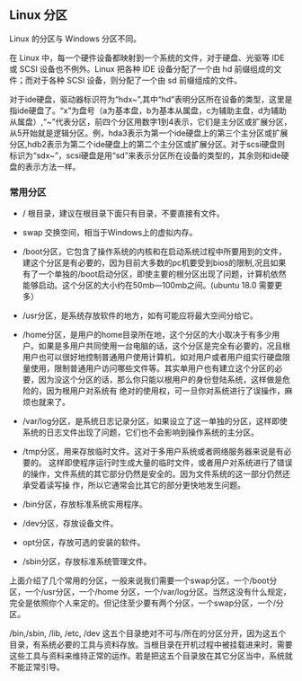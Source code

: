
## Linux 分区 
Linux 的分区与 Windows 分区不同。

在 Linux 中，每一个硬件设备都映射到一个系统的文件，对于硬盘、光驱等 IDE 或 SCSI 设备也不例外。Linux 把各种 IDE 设备分配了一个由 hd 前缀组成的文件；而对于各种 SCSI 设备，则分配了一个由 sd 前缀组成的文件。

对于ide硬盘，驱动器标识符为“hdx~”,其中“hd”表明分区所在设备的类型，这里是指ide硬盘了。“x”为盘号（a为基本盘，b为基本从属盘，c为辅助主盘，d为辅助从属盘）,“\~”代表分区，前四个分区用数字1到4表示，它们是主分区或扩展分区，从5开始就是逻辑分区。例，hda3表示为第一个ide硬盘上的第三个主分区或扩展分区,hdb2表示为第二个ide硬盘上的第二个主分区或扩展分区。对于scsi硬盘则标识为“sdx\~”，scsi硬盘是用“sd”来表示分区所在设备的类型的，其余则和ide硬盘的表示方法一样。

### 常用分区

* / 根目录，建议在根目录下面只有目录，不要直接有文件。

* swap 交换空间，相当于Windows上的虚拟内存。

* /boot分区，它包含了操作系统的内核和在启动系统过程中所要用到的文件，建这个分区是有必要的，因为目前大多数的pc机要受到bios的限制,况且如果有了一个单独的/boot启动分区，即使主要的根分区出现了问题，计算机依然能够启动。这个分区的大小约在50mb—100mb之间。(ubuntu 18.0 需要更多）

* /usr分区，是系统存放软件的地方，如有可能应将最大空间分给它。

* /home分区，是用户的home目录所在地，这个分区的大小取决于有多少用户。如果是多用户共同使用一台电脑的话，这个分区是完全有必要的，况且根用户也可以很好地控制普通用户使用计算机，如对用户或者用户组实行硬盘限量使用，限制普通用户访问哪些文件等。其实单用户也有建立这个分区的必要，因为没这个分区的话，那么你只能以根用户的身份登陆系统，这样做是危险的，因为根用户对系统有 绝对的使用权，可一旦你对系统进行了误操作，麻烦也就来了。

* /var/log分区，是系统日志记录分区，如果设立了这一单独的分区，这样即使系统的日志文件出现了问题，它们也不会影响到操作系统的主分区。

* /tmp分区，用来存放临时文件。这对于多用户系统或者网络服务器来说是有必要的。 这样即使程序运行时生成大量的临时文件，或者用户对系统进行了错误的操作，文件系统的其它部分仍然是安全的。因为文件系统的这一部分仍然还承受着读写操 作，所以它通常会比其它的部分更快地发生问题。

* /bin分区，存放标准系统实用程序。

* /dev分区，存放设备文件。

* opt分区，存放可选的安装的软件。

* /sbin分区，存放标准系统管理文件。

上面介绍了几个常用的分区，一般来说我们需要一个swap分区，一个/boot分区，一个/usr分区，一个/home 分区，一个/var/log分区。当然这没有什么规定，完全是依照你个人来定的。但记住至少要有两个分区，一个swap分区，一个/分区。

/bin,/sbin, /lib, /etc, /dev 这五个目录绝对不可与/所在的分区分开，因为这五个目录，有系统必要的工具与资料存放。当根目录在开机过程中被挂载进来时，需要这些工具与资料来维持正常的运作。若是把这五个目录放在其它分区当中，系统就不能正常引导。 

